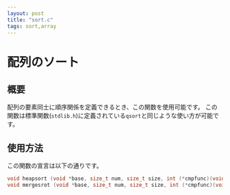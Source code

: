 ```yaml
---
layout: post
title: "sort.c"
tags: sort,array
---
```


# 配列のソート

## 概要
配列の要素同士に順序関係を定義できるとき、この関数を使用可能です。
この関数は標準関数(`stdlib.h`)に定義されている`qsort`と同じような使い方が可能です。

## 使用方法
この関数の宣言は以下の通りです。
```c
void heapsort (void *base, size_t num, size_t size, int (*cmpfunc)(void *, void *), int type)
void mergesrot (void *base, size_t num, size_t size, int (*cmpfunc)(void *, void *), int type)
```
